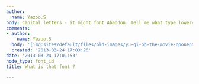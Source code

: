 ```yaml
---
author:
  name: Yazoo.S
body: Capital letters - it might font Abaddon. Tell me what type lowercase?
comments:
- author:
    name: Yazoo.S
  body: '[img:sites/default/files/old-images/yu-gi-oh-the-movie-oponent_4071.jpg]'
  created: '2013-03-24 17:03:26'
date: '2013-03-24 17:01:53'
node_type: font_id
title: What is that font ?

---
```

